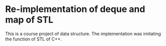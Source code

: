 # Re-implementation of deque and map of STL

This is a course project of data structure. The implementation was imitating the function of STL of C++.

